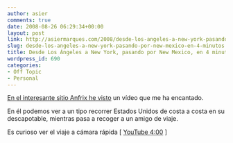 ```yaml
---
author: asier
comments: true
date: 2008-08-26 06:29:34+00:00
layout: post
link: http://asiermarques.com/2008/desde-los-angeles-a-new-york-pasando-por-new-mexico-en-4-minutos/
slug: desde-los-angeles-a-new-york-pasando-por-new-mexico-en-4-minutos
title: Desde Los Ángeles a New York, pasando por New Mexico, en 4 minutos
wordpress_id: 690
categories:
- Off Topic
- Personal
---
```


[En el interesante sitio Anfrix he visto](http://www.anfrix.com/ir-de-costa-a-costa-en-los-eeuu-en-4-minutos/) un vídeo que me ha encantado.

En él podemos ver a un tipo recorrer Estados Unidos de costa a costa en su descapotable, mientras pasa a recoger a un amigo de viaje.

Es curioso ver el viaje a cámara rápida [ [YouTube 4:00](http://www.youtube.com/watch?v=3A-unBigvoY) ]


